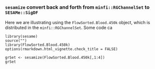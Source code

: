 ### `sesamize` convert back and forth from `minfi::RGChannelSet` to `SESAMe::SigDF`

Here we are illustrating using the `FlowSorted.Blood.450k` object, which is 
distributed in the `minfi::RGChannelSet`. Some code ca
```{r message=FALSE, eval=FALSE}
library(sesame)
source("")
library(FlowSorted.Blood.450k)
options(rmarkdown.html_vignette.check_title = FALSE)
```

```{r eval=FALSE}
grSet <- sesamize(FlowSorted.Blood.450k[,1:4])
grSet
```
